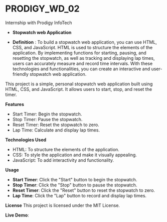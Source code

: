 # PRODIGY_WD_02
Internship with Prodigy InfoTech


- **Stopwatch web Application**


- **Definition** : To build a stopwatch web application, you can use HTML, CSS, and JavaScript. HTML is used to structure the elements of the application. By implementing functions for starting, pausing, and resetting the stopwatch, as well as tracking and displaying lap times, users can accurately measure and record time intervals. With these technologies and functionalities, you can create an interactive and user-friendly stopwatch web application.

This project is a simple, personal stopwatch web application built using HTML, CSS, and JavaScript. It allows users to start, stop, and reset the timer.

**Features**
  - Start Timer: Begin the stopwatch.
  - Stop Timer: Pause the stopwatch.
  - Reset Timer: Reset the stopwatch to zero.
  - Lap Time: Calculate and display lap times.

**Technologies Used**
  - HTML: To structure the elements of the application.
  - CSS: To style the application and make it visually appealing.
  - JavaScript: To add interactivity and functionality.

**Usage**  
  - **Start Timer**: Click the "Start" button to begin the stopwatch.
  - **Stop Timer**: Click the "Stop" button to pause the stopwatch.
  - **Reset Timer**: Click the "Reset" button to reset the stopwatch to zero.
  - **Lap Time**: Click the "Lap" button to record and display lap times.

**License**
This project is licensed under the MIT License.

**Live Demo**:
